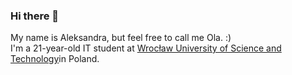 ### Hi there 👋
My name is Aleksandra, but feel free to call me Ola. :)  <br>
I'm a 21-year-old IT student at [Wrocław University of Science and Technology](https://www.google.com)in Poland.

<!--
**ATlalka/ATlalka** is a ✨ _special_ ✨ repository because its `README.md` (this file) appears on your GitHub profile.

Here are some ideas to get you started:

- 🔭 I’m currently working on ...
- 🌱 I’m currently learning ...
- 👯 I’m looking to collaborate on ...
- 🤔 I’m looking for help with ...
- 💬 Ask me about ...
- 📫 How to reach me: ...
- 😄 Pronouns: ...
- ⚡ Fun fact: ...
-->
